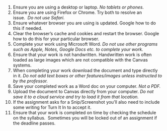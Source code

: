 1. Ensure you are using a desktop or laptop. _No tablets or phones._
2. Ensure you are using Firefox or Chrome. Try both to resolve an issue.  _Do not use Safari._
3. Ensure whatever browser you are using is updated. Google how to do this if needed.
4. Clear the browser’s cache and cookies and restart the browser. Google how to do this for your particular browser.
5. Complete your work using Microsoft Word. _Do not use other programs such as Apple, Notes, Google Docs etc. to complete your work._
6. Ensure that your work is not handwritten. Handwritten work is often loaded as large images which are not compatible with the Canvas systems.
7. When completing your work download the document and type directly in it. _Do not add text boxes or other features/images unless instructed to by the professor._
8. Save your completed work as a Word doc on your computer. _Not a PDF._ 
9. Upload the document to Canvas directly from your computer. _Do not save it to a cloud service and try to load it from that location._
10. If the assignment asks for a Snip/Screenshot you’ll also need to include some writing for Turn It In to accept it.
11. Ensure that your work is completed on time by checking the schedule on the syllabus.  Sometimes you will be locked out of an assignment if the deadline passes.